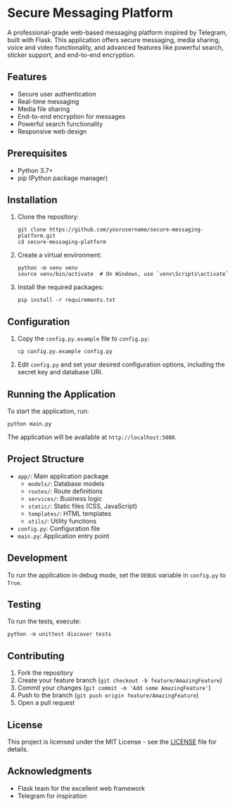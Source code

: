 # Secure Messaging Platform

A professional-grade web-based messaging platform inspired by Telegram, built with Flask. This application offers secure messaging, media sharing, voice and video functionality, and advanced features like powerful search, sticker support, and end-to-end encryption.

## Features

- Secure user authentication
- Real-time messaging
- Media file sharing
- End-to-end encryption for messages
- Powerful search functionality
- Responsive web design

## Prerequisites

- Python 3.7+
- pip (Python package manager)

## Installation

1. Clone the repository:
   ```
   git clone https://github.com/yourusername/secure-messaging-platform.git
   cd secure-messaging-platform
   ```

2. Create a virtual environment:
   ```
   python -m venv venv
   source venv/bin/activate  # On Windows, use `venv\Scripts\activate`
   ```

3. Install the required packages:
   ```
   pip install -r requirements.txt
   ```

## Configuration

1. Copy the `config.py.example` file to `config.py`:
   ```
   cp config.py.example config.py
   ```

2. Edit `config.py` and set your desired configuration options, including the secret key and database URI.

## Running the Application

To start the application, run:

```
python main.py
```

The application will be available at `http://localhost:5000`.

## Project Structure

- `app/`: Main application package
  - `models/`: Database models
  - `routes/`: Route definitions
  - `services/`: Business logic
  - `static/`: Static files (CSS, JavaScript)
  - `templates/`: HTML templates
  - `utils/`: Utility functions
- `config.py`: Configuration file
- `main.py`: Application entry point

## Development

To run the application in debug mode, set the `DEBUG` variable in `config.py` to `True`.

## Testing

To run the tests, execute:

```
python -m unittest discover tests
```

## Contributing

1. Fork the repository
2. Create your feature branch (`git checkout -b feature/AmazingFeature`)
3. Commit your changes (`git commit -m 'Add some AmazingFeature'`)
4. Push to the branch (`git push origin feature/AmazingFeature`)
5. Open a pull request

## License

This project is licensed under the MIT License - see the [LICENSE](LICENSE) file for details.

## Acknowledgments

- Flask team for the excellent web framework
- Telegram for inspiration